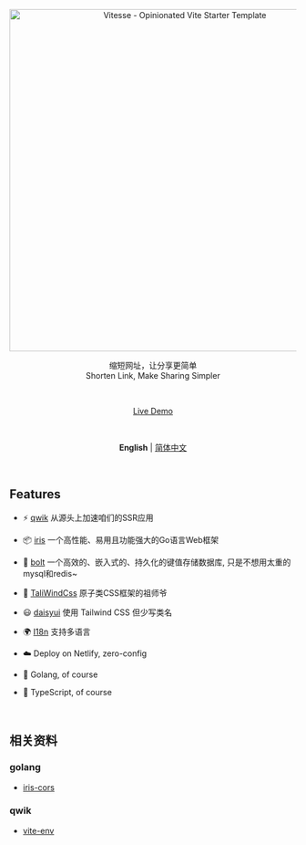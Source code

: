 <p align='center'>
  <img src='https://user-images.githubusercontent.com/11247099/154486817-f86b8f20-5463-4122-b6e9-930622e757f2.png' alt='Vitesse - Opinionated Vite Starter Template' width='600'/>
</p>

<p align='center'>
缩短网址，让分享更简单

<br>
 Shorten Link, Make Sharing Simpler
</p>

<br>

<p align='center'>
<a href="https://vitesse.netlify.app/">Live Demo</a>
</p>

<br>

<p align='center'>
<b>English</b> | <a href="https://github.com/antfu/vitesse/blob/main/README.zh-CN.md">简体中文</a>
<!-- Contributors: Thanks for getting interested, however we DON'T accept new transitions to the README, thanks. -->
</p>

<br>


## Features

- ⚡️ [qwik](https://qwik.builder.io/) 从源头上加速咱们的SSR应用

- 📦 [iris](https://www.iris-go.com/) 一个高性能、易用且功能强大的Go语言Web框架

- 🔎 [bolt](https://github.com/boltdb/bolt) 一个高效的、嵌入式的、持久化的键值存储数据库, 只是不想用太重的mysql和redis~

- 🎨 [TaliWindCss](https://tailwindcss.com/) 原子类CSS框架的祖师爷

- 😃 [daisyui](https://daisyui.com/) 使用 Tailwind CSS 但少写类名

- 🌍 [I18n](https://robisim74.gitbook.io/qwik-speak/) 支持多语言

[//]: # (- ⚙️ Unit Testing with [Vitest]&#40;https://github.com/vitest-dev/vitest&#41;, E2E Testing with [Cypress]&#40;https://cypress.io/&#41; on [GitHub Actions]&#40;https://github.com/features/actions&#41;)

- ☁️ Deploy on Netlify, zero-config

- 🦾 Golang, of course

- 🦾 TypeScript, of course

<br>


## 相关资料

### golang

- [iris-cors](https://docs.iris-go.com/iris/security/cors#the-cors-configuration)


### qwik

- [vite-env](https://cn.vitejs.dev/guide/env-and-mode.html#env-files)




